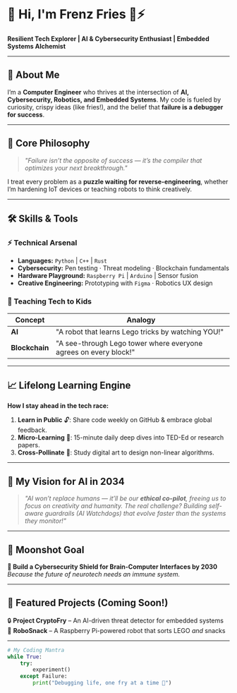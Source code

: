 # 👋 Hi, I'm Frenz Fries 🍟⚡  
**Resilient Tech Explorer | AI & Cybersecurity Enthusiast | Embedded Systems Alchemist**  

---

## 🚀 About Me  
I’m a **Computer Engineer** who thrives at the intersection of **AI, Cybersecurity, Robotics, and Embedded Systems**. My code is fueled by curiosity, crispy ideas (like fries!), and the belief that **failure is a debugger for success**.  

---

## 🔑 Core Philosophy  
> *"Failure isn’t the opposite of success — it’s the compiler that optimizes your next breakthrough."*  

I treat every problem as a **puzzle waiting for reverse-engineering**, whether I’m hardening IoT devices or teaching robots to think creatively.

---

## 🛠️ Skills & Tools  
### **⚡ Technical Arsenal**  
- **Languages:** `Python` | `C++` | `Rust`  
- **Cybersecurity:** Pen testing · Threat modeling · Blockchain fundamentals  
- **Hardware Playground:** `Raspberry Pi` | `Arduino` | Sensor fusion  
- **Creative Engineering:** Prototyping with `Figma` · Robotics UX design  

### **🧠 Teaching Tech to Kids**  
| Concept       | Analogy                          |  
|---------------|----------------------------------|  
| **AI**        | "A robot that learns Lego tricks by watching YOU!" |  
| **Blockchain**| "A see-through Lego tower where everyone agrees on every block!" |  

---

## 📈 Lifelong Learning Engine  
**How I stay ahead in the tech race:**  
1. **Learn in Public** 🔓: Share code weekly on GitHub & embrace global feedback.  
2. **Micro-Learning** 🧩: 15-minute daily deep dives into TED-Ed or research papers.  
3. **Cross-Pollinate** 🌸: Study digital art to design non-linear algorithms.  

---

## 🤖 My Vision for AI in 2034  
> *"AI won’t replace humans — it’ll be our **ethical co-pilot**, freeing us to focus on creativity and humanity. The real challenge? Building self-aware guardrails (AI Watchdogs) that evolve faster than the systems they monitor!"*  

---

## 🌟 Moonshot Goal  
**🚀 Build a Cybersecurity Shield for Brain-Computer Interfaces by 2030**  
*Because the future of neurotech needs an immune system.*

---

## 📌 Featured Projects (Coming Soon!)  
🔒 **Project CryptoFry** – An AI-driven threat detector for embedded systems  
🤖 **RoboSnack** – A Raspberry Pi-powered robot that sorts LEGO *and* snacks  

---

```python
# My Coding Mantra  
while True:  
    try:  
        experiment()  
    except Failure:  
        print("Debugging life, one fry at a time 🍟")  

